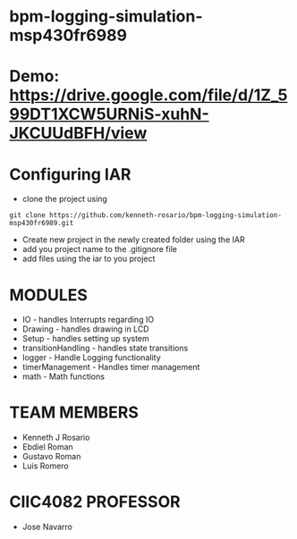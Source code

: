 # bpm-logging-simulation-msp430fr6989
# Demo: https://drive.google.com/file/d/1Z_599DT1XCW5URNiS-xuhN-JKCUUdBFH/view
# Configuring IAR 

* clone the project using
```
git clone https://github.com/kenneth-rosario/bpm-logging-simulation-msp430fr6989.git
```

* Create new project in the newly created folder using the IAR
* add you project name to the .gitignore file
* add files using the iar to you project

# MODULES
* IO - handles Interrupts regarding IO
* Drawing - handles drawing in LCD
* Setup - handles setting up system
* transitionHandling - handles state transitions
* logger - Handle Logging functionality
* timerManagement - Handles timer management
* math - Math functions 

# TEAM MEMBERS
 * Kenneth J Rosario
 * Ebdiel Roman
 * Gustavo Roman
 * Luis Romero

# CIIC4082 PROFESSOR
 * Jose Navarro 
